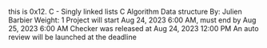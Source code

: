 this is 0x12. C - Singly linked lists
C
Algorithm
Data structure
 By: Julien Barbier
 Weight: 1
 Project will start Aug 24, 2023 6:00 AM, must end by Aug 25, 2023 6:00 AM
 Checker was released at Aug 24, 2023 12:00 PM
 An auto review will be launched at the deadline
